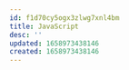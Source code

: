 ```yaml
---
id: f1d70cy5ogx3zlwg7xnl4bm
title: JavaScript
desc: ''
updated: 1658973438146
created: 1658973438146
---
```

